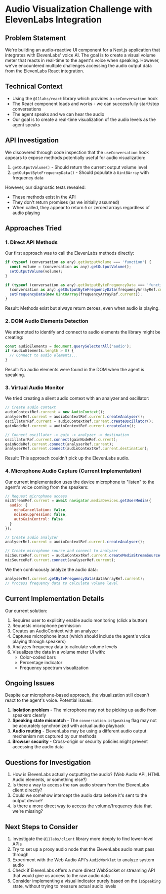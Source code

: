 # Audio Visualization Challenge with ElevenLabs Integration

## Problem Statement

We're building an audio-reactive UI component for a Next.js application that integrates with ElevenLabs' voice AI. The goal is to create a visual volume meter that reacts in real-time to the agent's voice when speaking. However, we've encountered multiple challenges accessing the audio output data from the ElevenLabs React integration.

## Technical Context

- Using the `@11labs/react` library which provides a `useConversation` hook
- The React component loads and works - we can successfully start/stop conversations
- The agent speaks and we can hear the audio
- Our goal is to create a real-time visualization of the audio levels as the agent speaks

## API Investigation

We discovered through code inspection that the `useConversation` hook appears to expose methods potentially useful for audio visualization:

1. `getOutputVolume()` - Should return the current output volume level
2. `getOutputByteFrequencyData()` - Should populate a `Uint8Array` with frequency data

However, our diagnostic tests revealed:
- These methods exist in the API
- They don't return promises (as we initially assumed)
- When called, they appear to return `0` or zeroed arrays regardless of audio playing

## Approaches Tried

### 1. Direct API Methods

Our first approach was to call the ElevenLabs methods directly:

```javascript
if (typeof (conversation as any).getOutputVolume === 'function') {
  const volume = (conversation as any).getOutputVolume();
  setOutputVolume(volume);
}

if (typeof (conversation as any).getOutputByteFrequencyData === 'function' && frequencyArrayRef.current) {
  (conversation as any).getOutputByteFrequencyData(frequencyArrayRef.current);
  setFrequencyData(new Uint8Array(frequencyArrayRef.current));
}
```

Result: Methods exist but always return zeroes, even when audio is playing.

### 2. DOM Audio Elements Detection

We attempted to identify and connect to audio elements the library might be creating:

```javascript
const audioElements = document.querySelectorAll('audio');
if (audioElements.length > 0) {
  // Connect to audio elements...
}
```

Result: No audio elements were found in the DOM when the agent is speaking.

### 3. Virtual Audio Monitor

We tried creating a silent audio context with an analyzer and oscillator:

```javascript
// Create audio context
audioContextRef.current = new AudioContext();
analyserRef.current = audioContextRef.current.createAnalyser();
oscillatorRef.current = audioContextRef.current.createOscillator();
gainNodeRef.current = audioContextRef.current.createGain();

// Connect oscillator -> gain -> analyzer -> destination
oscillatorRef.current.connect(gainNodeRef.current);
gainNodeRef.current.connect(analyserRef.current);
analyserRef.current.connect(audioContextRef.current.destination);
```

Result: This approach couldn't pick up the ElevenLabs audio.

### 4. Microphone Audio Capture (Current Implementation)

Our current implementation uses the device microphone to "listen" to the agent's voice coming from the speakers:

```javascript
// Request microphone access
micStreamRef.current = await navigator.mediaDevices.getUserMedia({ 
  audio: { 
    echoCancellation: false,
    noiseSuppression: false,
    autoGainControl: false
  } 
});

// Create audio analyzer
analyserRef.current = audioContextRef.current.createAnalyser();

// Create microphone source and connect to analyzer
micSourceRef.current = audioContextRef.current.createMediaStreamSource(micStreamRef.current);
micSourceRef.current.connect(analyserRef.current);
```

We then continuously analyze the audio data:

```javascript
analyserRef.current.getByteFrequencyData(dataArrayRef.current);
// Process frequency data to calculate volume level
```

## Current Implementation Details

Our current solution:

1. Requires user to explicitly enable audio monitoring (click a button)
2. Requests microphone permission
3. Creates an AudioContext with an analyzer
4. Captures microphone input (which should include the agent's voice playing through speakers)
5. Analyzes frequency data to calculate volume levels
6. Visualizes the data in a volume meter UI with:
   - Color-coded bars
   - Percentage indicator
   - Frequency spectrum visualization

## Ongoing Issues

Despite our microphone-based approach, the visualization still doesn't react to the agent's voice. Potential issues:

1. **Isolation problem** - The microphone may not be picking up audio from speakers clearly
2. **Speaking state mismatch** - The `conversation.isSpeaking` flag may not be accurately synchronized with actual audio playback
3. **Audio routing** - ElevenLabs may be using a different audio output mechanism not captured by our methods
4. **Browser security** - Cross-origin or security policies might prevent accessing the audio data

## Questions for Investigation

1. How is ElevenLabs actually outputting the audio? (Web Audio API, HTML Audio elements, or something else?)
2. Is there a way to access the raw audio stream from the ElevenLabs client directly?
3. Could we somehow intercept the audio data before it's sent to the output device?
4. Is there a more direct way to access the volume/frequency data that we're missing?

## Next Steps to Consider

1. Investigate the `@11labs/client` library more deeply to find lower-level APIs
2. Try to set up a proxy audio node that the ElevenLabs audio must pass through
3. Experiment with the Web Audio API's `AudioWorklet` to analyze system audio
4. Check if ElevenLabs offers a more direct WebSocket or streaming API that would give us access to the raw audio data
5. Consider implementing a visual indicator purely based on the `isSpeaking` state, without trying to measure actual audio levels 